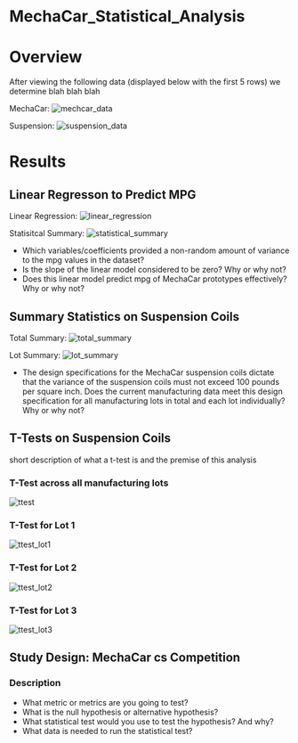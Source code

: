 # MechaCar_Statistical_Analysis

# Overview
After viewing the following data (displayed below with the first 5 rows) we determine blah blah blah

MechaCar:
![mechcar_data](https://user-images.githubusercontent.com/71397190/106395905-6db42c00-63ca-11eb-87c3-adf135963ce3.PNG)

Suspension:
![suspension_data](https://user-images.githubusercontent.com/71397190/106395907-6db42c00-63ca-11eb-9d0d-431b061c0208.PNG)

# Results
## Linear Regresson to Predict MPG
Linear Regression:
![linear_regression](https://user-images.githubusercontent.com/71397190/106395903-6d1b9580-63ca-11eb-9fcd-535071b49561.PNG)

Statisitcal Summary:
![statistical_summary](https://user-images.githubusercontent.com/71397190/106395906-6db42c00-63ca-11eb-9207-ff4cc63eebeb.PNG)

- Which variables/coefficients provided a non-random amount of variance to the mpg values in the dataset?
- Is the slope of the linear model considered to be zero? Why or why not?
- Does this linear model predict mpg of MechaCar prototypes effectively? Why or why not?

## Summary Statistics on Suspension Coils
Total Summary:
![total_summary](https://user-images.githubusercontent.com/71397190/106395908-6db42c00-63ca-11eb-833a-697219547da2.PNG)

Lot Summary:
![lot_summary](https://user-images.githubusercontent.com/71397190/106395904-6d1b9580-63ca-11eb-86cb-6dc934b51b5c.PNG)

- The design specifications for the MechaCar suspension coils dictate that the variance of the suspension coils must not exceed 100 pounds per square inch. Does the current manufacturing data meet this design specification for all manufacturing lots in total and each lot individually? Why or why not?

## T-Tests on Suspension Coils
short description of what a t-test is and the premise of this analysis

### T-Test across all manufacturing lots
![ttest](https://user-images.githubusercontent.com/71397190/106395909-6db42c00-63ca-11eb-8b12-ca4bf1697394.PNG)

### T-Test for Lot 1
![ttest_lot1](https://user-images.githubusercontent.com/71397190/106395910-6db42c00-63ca-11eb-8ed5-8b40c9610328.PNG)

### T-Test for Lot 2
![ttest_lot2](https://user-images.githubusercontent.com/71397190/106395911-6e4cc280-63ca-11eb-9d3d-f478fdcaa964.PNG)

### T-Test for Lot 3
![ttest_lot3](https://user-images.githubusercontent.com/71397190/106395912-6e4cc280-63ca-11eb-9864-10f02a21ce5f.PNG)

## Study Design: MechaCar cs Competition
### Description
- What metric or metrics are you going to test?
- What is the null hypothesis or alternative hypothesis?
- What statistical test would you use to test the hypothesis? And why?
- What data is needed to run the statistical test?

